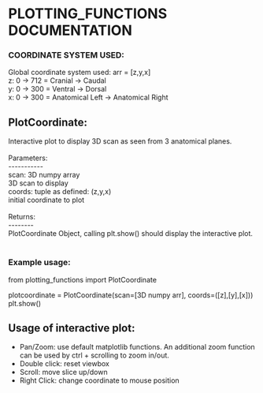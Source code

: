 # PLOTTING_FUNCTIONS DOCUMENTATION

### COORDINATE SYSTEM USED: 
Global coordinate system used: arr = [z,y,x] <br>
z: 0 -> 712 = Cranial -> Caudal <br>
y: 0 -> 300 = Ventral -> Dorsal <br>
x: 0 -> 300 = Anatomical Left -> Anatomical Right <br>

## PlotCoordinate:
Interactive plot to display 3D scan as seen from 3 anatomical planes.<br>
<br>
Parameters:<br>
-----------<br>
scan: 3D numpy array<br>
    3D scan to display<br>
coords: tuple as defined: (z,y,x)<br>
    initial coordinate to plot<br>
<br>
Returns:<br>
--------<br>
PlotCoordinate Object, calling plt.show() should display the interactive plot. <br>
<br>
### Example usage:<br>
from plotting_functions import PlotCoordinate

plotcoordinate = PlotCoordinate(scan=[3D numpy arr], coords=([z],[y],[x]))<br>
plt.show()<br>

## Usage of interactive plot:
- Pan/Zoom: use default matplotlib functions. An additional zoom function can be used by ctrl + scrolling to zoom in/out. <br>
- Double click: reset viewbox
- Scroll: move slice up/down
- Right Click: change coordinate to mouse position